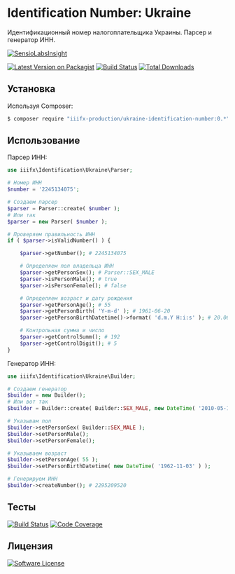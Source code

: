 # Identification Number: Ukraine

Идентификационный номер налогоплательщика Украины. Парсер и генератор ИНН.

[![SensioLabsInsight](https://insight.sensiolabs.com/projects/746be262-9725-4d22-9ce1-e7eb07dc4858/big.png)](https://insight.sensiolabs.com/projects/746be262-9725-4d22-9ce1-e7eb07dc4858)

[![Latest Version on Packagist][ico-version]][link-packagist] [![Build Status][ico-travis]][link-travis]
[![Total Downloads][ico-downloads]][link-downloads] 

## Установка

Используя Composer:

``` bash
$ composer require "iiifx-production/ukraine-identification-number:0.*"
```

## Использование

Парсер ИНН:

``` php
use iiifx\Identification\Ukraine\Parser;

# Номер ИНН
$number = '2245134075';

# Создаем парсер
$parser = Parser::create( $number );
# Или так
$parser = new Parser( $number );

# Проверяем правильность ИНН
if ( $parser->isValidNumber() ) {

    $parser->getNumber(); # 2245134075

    # Определяем пол владельца ИНН
    $parser->getPersonSex(); # Parser::SEX_MALE
    $parser->isPersonMale(); # true
    $parser->isPersonFemale(); # false

    # Определяем возраст и дату рождения
    $parser->getPersonAge(); # 55
    $parser->getPersonBirth( 'Y-m-d' ); # 1961-06-20
    $parser->getPersonBirthDatetime()->format( 'd.m.Y H:i:s' ); # 20.06.1961 00:00:00

    # Контрольная сумма и число
    $parser->getControlSumm(); # 192
    $parser->getControlDigit(); # 5
}
```

Генератор ИНН:

``` php
use iiifx\Identification\Ukraine\Builder;

# Создаем генератор
$builder = new Builder();
# Или вот так
$builder = Builder::create( Builder::SEX_MALE, new DateTime( '2010-05-12' ) );

# Указывам пол
$builder->setPersonSex( Builder::SEX_MALE );
$builder->setPersonMale();
$builder->setPersonFemale();

# Указываем возраст
$builder->setPersonAge( 55 );
$builder->setPersonBirthDatetime( new DateTime( '1962-11-03' ) );

# Генерируем ИНН
$builder->createNumber(); # 2295209520
```

## Тесты

[![Build Status][ico-travis]][link-travis] [![Code Coverage][ico-codecoverage]][link-scrutinizer]

## Лицензия

[![Software License][ico-license]](LICENSE.md)


[ico-version]: https://img.shields.io/packagist/v/iiifx-production/ukraine-identification-number.svg
[ico-license]: https://img.shields.io/badge/license-MIT-brightgreen.svg
[ico-downloads]: https://img.shields.io/packagist/dt/iiifx-production/ukraine-identification-number.svg
[ico-travis]: https://travis-ci.org/iiifx-production/ukraine-identification-number.svg
[ico-scrutinizer]: https://scrutinizer-ci.com/g/iiifx-production/ukraine-identification-number/badges/quality-score.png?b=master
[ico-codecoverage]: https://scrutinizer-ci.com/g/iiifx-production/ukraine-identification-number/badges/coverage.png?b=master

[link-packagist]: https://packagist.org/packages/iiifx-production/ukraine-identification-number
[link-downloads]: https://packagist.org/packages/iiifx-production/ukraine-identification-number
[link-travis]: https://travis-ci.org/iiifx-production/ukraine-identification-number
[link-scrutinizer]: https://scrutinizer-ci.com/g/iiifx-production/ukraine-identification-number/?branch=master

